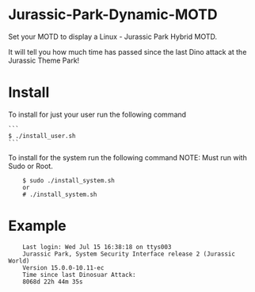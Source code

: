# Jurassic-Park-Dynamic-MOTD

Set your MOTD to display a Linux - Jurassic Park Hybrid MOTD.

It will tell you how much time has passed since the last Dino attack at the Jurassic Theme Park!

# Install

To install for just your user run the following command
	
	```
	$ ./install_user.sh
	```
	
To install for the system run the following command
NOTE: Must run with Sudo or Root.

```
	$ sudo ./install_system.sh
	or
	# ./install_system.sh
```	

# Example

```
	Last login: Wed Jul 15 16:38:18 on ttys003
	Jurassic Park, System Security Interface release 2 (Jurassic World)
	Version 15.0.0-10.11-ec
	Time since last Dinosuar Attack:
	8068d 22h 44m 35s
```
